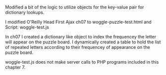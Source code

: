 
Modified a bit of the logic to utilize objects for the key-value pair for dictionary lookups.

I modified O'Reilly Head First Ajax ch07 to woggle-puzzle-test.html and Script: woggle-test.js

In ch07 I created a dictionary like object to index the frequencey the letter will appear on the puzzle board.  I dynamically
created a table to hold the list of repeated letters according to their frequencey of appearance on the puzzle board.

woggle-test.js does not make server calls to PHP programs included in this chapter 7.
